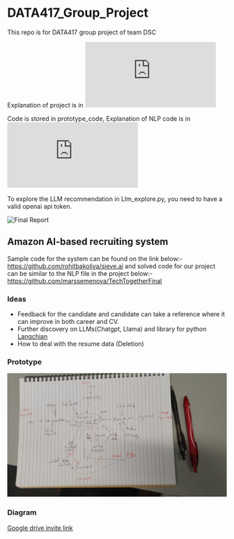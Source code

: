 # DATA417_Group_Project
This repo is for DATA417 group project of team DSC

Explanation of project is in ![outline.md](https://github.com/MattTheRealYoung/DATA417_Group_Project/blob/main/Outline.md)

Code is stored in prototype_code, Explanation of NLP code is in ![NLP README](https://github.com/MattTheRealYoung/DATA417_Group_Project/blob/main/prototype_code/NLP%20README.md)

To explore the LLM recommendation in Llm_explore.py, you need to have a valid openai api token.

![Final Report](https://ucliveac-my.sharepoint.com/:w:/r/personal/nbu52_uclive_ac_nz/_layouts/15/Doc.aspx?sourcedoc=%7BD47174A0-324F-4F9A-AB8E-8B64CCFEAC9E%7D&file=DATA417-Group%20project%20Report.docx&fromShare=true&action=default&mobileredirect=true) 

## Amazon AI-based recruiting system
Sample code for the system can be found on the link below:- https://github.com/rohitbakoliya/sieve.ai
and solved code for our project can be similar to the NLP file in the project below:- https://github.com/marssemenova/TechTogetherFinal

### Ideas
- Feedback for the candidate and candidate can take a reference where it can improve in both career and CV.
- Further discovery on LLMs(Chatgpt, Llama) and library for python [Langchian](https://python.langchain.com/v0.1/docs/get_started/introduction/)
- How to deal with the resume data (Deletion)

### Prototype
![prototype](images/prototype.JPG)

### Diagram
[Google drive invite link](https://drive.google.com/file/d/15iWeyJ5ZZqjZbVTDax3m2jQRDaAdv6BH/view?usp=drive_link)

<!-- ### Outline Doc
[Google drive invite link](https://drive.google.com/file/d/15iWeyJ5ZZqjZbVTDax3m2jQRDaAdv6BH/view?usp=drive_link)

### Xiaowen's notes
<img width="958" alt="image" src="https://github.com/MattTheRealYoung/DATA417_Group_Project/assets/162763066/a24687e7-a07e-4c01-9c7c-8abb23b86920">

<> <img width="955" alt="image" src="https://github.com/MattTheRealYoung/DATA417_Group_Project/assets/162763066/a7aabc27-b772-4b33-ae94-8a92f6a60e7b"> -->

